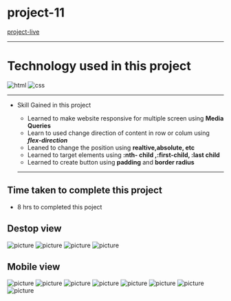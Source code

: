 # project-11 #
[project-live](https://fswd-project9.netlify.app)
   - - - -
 # Technology used in this project #
  ![html](./images/html.svg) ![css](./images/css.svg) 

   - - - - 
* Skill Gained in this project
  * Learned to make website responsive for multiple screen using __Media Queries__
  * Learn to used change direction of content in row or colum using 
  ___flex-direction___
  *  Leaned to  change the position using __realtive,absolute, etc__
   * Learned to target elements using __:nth- child ,:first-child, :last child__
  * Learned to create button using __padding__  and __border radius__
  
   - - - -
 ## Time taken to complete this project ##
 * 8 hrs  to completed this poject
 
 ## Destop view ##
 
 ![picture](./images/destopscreen1.png) 
 ![picture](./images/destopscreen2.png)
  ![picture](./images/destopscreen3.png) 
  ![picture](./images/destopscreen4.png)
  ## Mobile view ##
  ![picture](./images/mobilescreen1.png)
  ![picture](./images/mobilescreen2.png)
  ![picture](./images/mobilescreen3.png)
  ![picture](./images/mobilescreen4.png)
  ![picture](./images/mobilescreen5.png)
  ![picture](./images/mobilescreen6.png)
  ![picture](./images/mobilescreen7.png)
  ![picture](./images/mobilescreen8.png)
  
